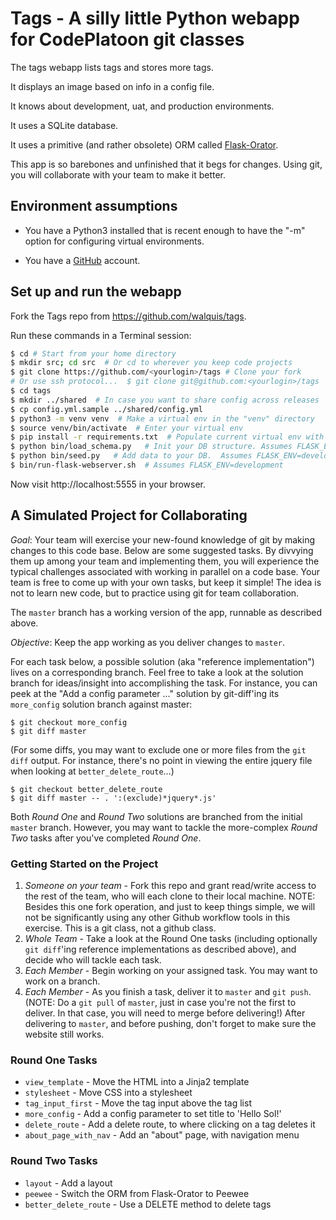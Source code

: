 # Tags - A silly little Python webapp for CodePlatoon git classes

The tags webapp lists tags and stores more tags.

It displays an image based on info in a config file.

It knows about development, uat, and production environments.

It uses a SQLite database.

It uses a primitive (and rather obsolete) ORM called [Flask-Orator](https://github.com/sdispater/flask-orator).

This app is so barebones and unfinished that it begs for changes.  Using git, you will collaborate with your team to make it better.

## Environment assumptions

- You have a Python3 installed that is recent enough to have the "-m" option for configuring virtual environments.

- You have a [GitHub](https://github.com) account.

## Set up and run the webapp

Fork the Tags repo from https://github.com/walquis/tags.

Run these commands in a Terminal session:
```bash
$ cd # Start from your home directory
$ mkdir src; cd src  # Or cd to wherever you keep code projects
$ git clone https://github.com/<yourlogin>/tags # Clone your fork
# Or use ssh protocol...  $ git clone git@github.com:<yourlogin>/tags
$ cd tags
$ mkdir ../shared  # In case you want to share config across releases
$ cp config.yml.sample ../shared/config.yml
$ python3 -m venv venv  # Make a virtual env in the "venv" directory
$ source venv/bin/activate  # Enter your virtual env
$ pip install -r requirements.txt  # Populate current virtual env with packages
$ python bin/load_schema.py   # Init your DB structure. Assumes FLASK_ENV=development
$ python bin/seed.py   # Add data to your DB.  Assumes FLASK_ENV=development
$ bin/run-flask-webserver.sh  # Assumes FLASK_ENV=development
```
Now visit http://localhost:5555 in your browser.

## A Simulated Project for Collaborating

*Goal*: Your team will exercise your new-found knowledge of git by making changes to this code base.  Below are some suggested tasks.  By divvying them up among your team and implementing them, you will experience the typical challenges associated with working in parallel on a code base.  Your team is free to come up with your own tasks, but keep it simple!  The idea is not to learn new code, but to practice using git for team collaboration.

The ```master``` branch has a working version of the app, runnable as described above.

*Objective*: Keep the app working as you deliver changes to ```master```.

For each task below, a possible solution (aka "reference implementation") lives on a corresponding branch.  Feel free to take a look at the solution branch for ideas/insight into accomplishing the task.  For instance, you can peek at the "Add a config parameter ..." solution by git-diff'ing its ```more_config``` solution branch against master:
```
$ git checkout more_config
$ git diff master
```
(For some diffs, you may want to exclude one or more files from the ```git diff``` output. For instance, there's no point in viewing the entire jquery file when looking at ```better_delete_route```...)
```
$ git checkout better_delete_route
$ git diff master -- . ':(exclude)*jquery*.js'
```

Both *Round One* and *Round Two* solutions are branched from the initial ```master``` branch.  However, you may want to tackle the more-complex *Round Two* tasks after you've completed *Round One*.

### Getting Started on the Project

1. *Someone on your team* - Fork this repo and grant read/write access to the rest of the team, who will each clone to their local machine.  NOTE: Besides this one fork operation, and just to keep things simple, we will not be significantly using any other Github workflow tools in this exercise.  This is a git class, not a github class.
1. *Whole Team* - Take a look at the Round One tasks (including optionally ```git diff```'ing reference implementations as described above), and decide who will tackle each task.
1. *Each Member* - Begin working on your assigned task.  You may want to work on a branch.
1. *Each Member* - As you finish a task, deliver it to ```master``` and ```git push```.  (NOTE: Do a ```git pull``` of ```master```, just in case you're not the first to deliver. In that case, you will need to merge before delivering!)  After delivering to ```master```, and before pushing, don't forget to make sure the website still works.

### Round One Tasks
- ```view_template``` - Move the HTML into a Jinja2 template
- ```stylesheet``` - Move CSS into a stylesheet
- ```tag_input_first``` - Move the tag input above the tag list
- ```more_config``` - Add a config parameter to set title to 'Hello Sol!'
- ```delete_route``` - Add a delete route, to where clicking on a tag deletes it
- ```about_page_with_nav``` - Add an "about" page, with navigation menu

### Round Two Tasks
- ```layout``` - Add a layout
- ```peewee``` - Switch the ORM from Flask-Orator to Peewee
- ```better_delete_route``` - Use a DELETE method to delete tags

